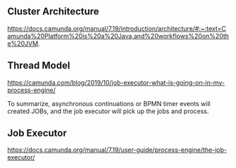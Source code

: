 ## Cluster Architecture
https://docs.camunda.org/manual/7.19/introduction/architecture/#:~:text=Camunda%20Platform%20is%20a%20Java,and%20workflows%20on%20the%20JVM.  

## Thread Model  
https://camunda.com/blog/2019/10/job-executor-what-is-going-on-in-my-process-engine/  

To summarize, asynchronous continuations or BPMN timer events will created JOBs, and the job executor will pick up the jobs and process.

## Job Executor  
https://docs.camunda.org/manual/7.19/user-guide/process-engine/the-job-executor/  

